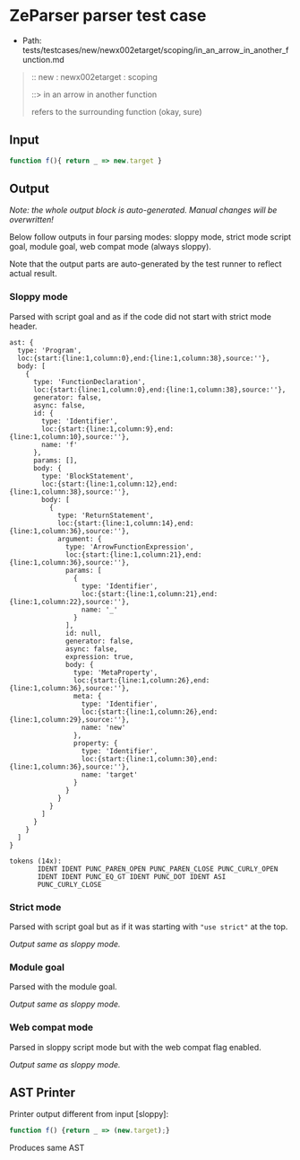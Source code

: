 # ZeParser parser test case

- Path: tests/testcases/new/newx002etarget/scoping/in_an_arrow_in_another_function.md

> :: new : newx002etarget : scoping
>
> ::> in an arrow in another function
>
> refers to the surrounding function (okay, sure)

## Input

`````js
function f(){ return _ => new.target }
`````

## Output

_Note: the whole output block is auto-generated. Manual changes will be overwritten!_

Below follow outputs in four parsing modes: sloppy mode, strict mode script goal, module goal, web compat mode (always sloppy).

Note that the output parts are auto-generated by the test runner to reflect actual result.

### Sloppy mode

Parsed with script goal and as if the code did not start with strict mode header.

`````
ast: {
  type: 'Program',
  loc:{start:{line:1,column:0},end:{line:1,column:38},source:''},
  body: [
    {
      type: 'FunctionDeclaration',
      loc:{start:{line:1,column:0},end:{line:1,column:38},source:''},
      generator: false,
      async: false,
      id: {
        type: 'Identifier',
        loc:{start:{line:1,column:9},end:{line:1,column:10},source:''},
        name: 'f'
      },
      params: [],
      body: {
        type: 'BlockStatement',
        loc:{start:{line:1,column:12},end:{line:1,column:38},source:''},
        body: [
          {
            type: 'ReturnStatement',
            loc:{start:{line:1,column:14},end:{line:1,column:36},source:''},
            argument: {
              type: 'ArrowFunctionExpression',
              loc:{start:{line:1,column:21},end:{line:1,column:36},source:''},
              params: [
                {
                  type: 'Identifier',
                  loc:{start:{line:1,column:21},end:{line:1,column:22},source:''},
                  name: '_'
                }
              ],
              id: null,
              generator: false,
              async: false,
              expression: true,
              body: {
                type: 'MetaProperty',
                loc:{start:{line:1,column:26},end:{line:1,column:36},source:''},
                meta: {
                  type: 'Identifier',
                  loc:{start:{line:1,column:26},end:{line:1,column:29},source:''},
                  name: 'new'
                },
                property: {
                  type: 'Identifier',
                  loc:{start:{line:1,column:30},end:{line:1,column:36},source:''},
                  name: 'target'
                }
              }
            }
          }
        ]
      }
    }
  ]
}

tokens (14x):
       IDENT IDENT PUNC_PAREN_OPEN PUNC_PAREN_CLOSE PUNC_CURLY_OPEN
       IDENT IDENT PUNC_EQ_GT IDENT PUNC_DOT IDENT ASI
       PUNC_CURLY_CLOSE
`````

### Strict mode

Parsed with script goal but as if it was starting with `"use strict"` at the top.

_Output same as sloppy mode._

### Module goal

Parsed with the module goal.

_Output same as sloppy mode._

### Web compat mode

Parsed in sloppy script mode but with the web compat flag enabled.

_Output same as sloppy mode._

## AST Printer

Printer output different from input [sloppy]:

````js
function f() {return _ => (new.target);}
````

Produces same AST
